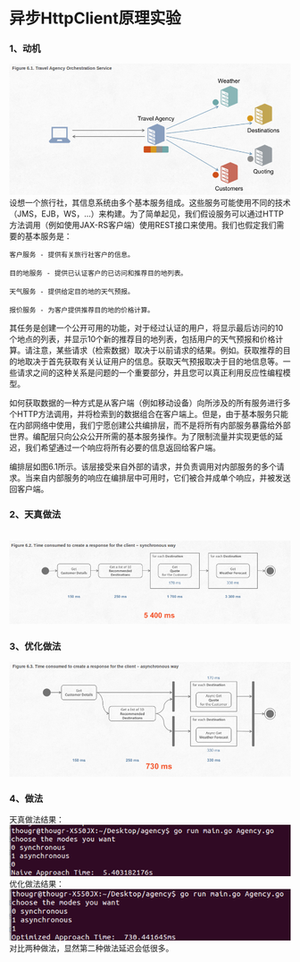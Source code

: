 ﻿# 异步HttpClient原理实验


### 1、动机   

![此处输入图片的描述][1]
  设想一个旅行社，其信息系统由多个基本服务组成。这些服务可能使用不同的技术（JMS，EJB，WS，...）来构建。为了简单起见，我们假设服务可以通过HTTP方法调用（例如使用JAX-RS客户端）使用REST接口来使用。我们也假定我们需要的基本服务是：  

    客户服务 - 提供有关旅行社客户的信息。  

    目的地服务 - 提供已认证客户的已访问和推荐目的地列表。  

    天气服务 - 提供给定目的地的天气预报。  

    报价服务 - 为客户提供推荐目的地的价格计算。  

其任务是创建一个公开可用的功能，对于经过认证的用户，将显示最后访问的10个地点的列表，并显示10个新的推荐目的地列表，包括用户的天气预报和价格计算。请注意，某些请求（检索数据）取决于以前请求的结果。例如。获取推荐的目的地取决于首先获取有关认证用户的信息。获取天气预报取决于目的地信息等。一些请求之间的这种关系是问题的一个重要部分，并且您可以真正利用反应性编程模型。  

如何获取数据的一种方式是从客户端（例如移动设备）向所涉及的所有服务进行多个HTTP方法调用，并将检索到的数据组合在客户端上。但是，由于基本服务只能在内部网络中使用，我们宁愿创建公共编排层，而不是将所有内部服务暴露给外部世界。编配层只向公众公开所需的基本服务操作。为了限制流量并实现更低的延迟，我们希望通过一个响应将所有必要的信息返回给客户端。  

编排层如图6.1所示。该层接受来自外部的请求，并负责调用对内部服务的多个请求。当来自内部服务的响应在编排层中可用时，它们被合并成单个响应，并被发送回客户端。  
### 2、天真做法  
　![此处输入图片的描述][2]
　　
### 3、优化做法  
![此处输入图片的描述][3]

### 4、做法
天真做法结果：  
![此处输入图片的描述][4]  
优化做法结果：  
![此处输入图片的描述][5]  
对比两种做法，显然第二种做法延迟会低很多。

  [1]: https://raw.githubusercontent.com/thougr/Agency/master/screenshot/6.1.png
  [2]: https://raw.githubusercontent.com/thougr/Agency/master/screenshot/6.2.png
  [3]: https://raw.githubusercontent.com/thougr/Agency/master/screenshot/6.3.png
  [4]: https://raw.githubusercontent.com/thougr/Agency/master/screenshot/naivetime.png
  [5]: https://raw.githubusercontent.com/thougr/Agency/master/screenshot/optimized.png
